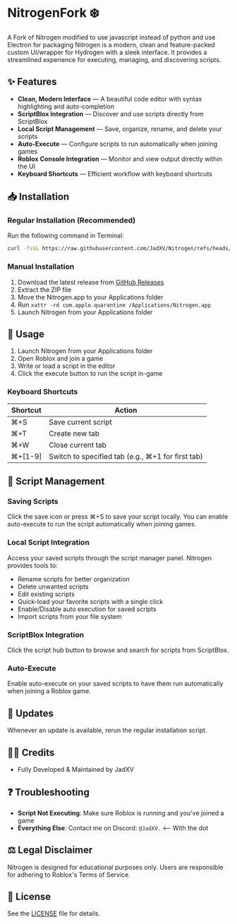 # NitrogenFork ❄️

A Fork of Nitrogen modified to use javascript instead of python and use Electron for packaging
Nitrogen is a modern, clean and feature-packed custom UI/wrapper for Hydrogen with a sleek interface. It provides a streamlined experience for executing, managing, and discovering scripts.

## ✨ Features

- **Clean, Modern Interface** — A beautiful code editor with syntax highlighting and auto-completion
- **ScriptBlox Integration** — Discover and use scripts directly from ScriptBlox
- **Local Script Management** — Save, organize, rename, and delete your scripts
- **Auto-Execute** — Configure scripts to run automatically when joining games
- **Roblox Console Integration** — Monitor and view output directly within the UI
- **Keyboard Shortcuts** — Efficient workflow with keyboard shortcuts

## 📥 Installation

### Regular Installation (Recommended)

Run the following command in Terminal:

```bash
curl -fsSL https://raw.githubusercontent.com/JadXV/Nitrogen/refs/heads/main/install.sh | bash
```

### Manual Installation

1. Download the latest release from [GitHub Releases](https://github.com/JadXV/Nitrogen/releases)
2. Extract the ZIP file
3. Move the Nitrogen.app to your Applications folder
4. Run `xattr -rd com.apple.quarantine /Applications/Nitrogen.app`
5. Launch Nitrogen from your Applications folder

## 🔧 Usage

1. Launch Nitrogen from your Applications folder
2. Open Roblox and join a game
3. Write or load a script in the editor
4. Click the execute button to run the script in-game

### Keyboard Shortcuts

| Shortcut | Action |
|----------|--------|
| ⌘+S | Save current script |
| ⌘+T | Create new tab |
| ⌘+W | Close current tab |
| ⌘+[1-9] | Switch to specified tab (e.g., ⌘+1 for first tab) |

## 📝 Script Management

### Saving Scripts
Click the save icon or press ⌘+S to save your script locally. You can enable auto-execute to run the script automatically when joining games.

### Local Script Integration
Access your saved scripts through the script manager panel. Nitrogen provides tools to:

- Rename scripts for better organization
- Delete unwanted scripts
- Edit existing scripts
- Quick-load your favorite scripts with a single click
- Enable/Disable auto execution for saved scripts
- Import scripts from your file system

### ScriptBlox Integration
Click the script hub button to browse and search for scripts from ScriptBlox.

### Auto-Execute
Enable auto-execute on your saved scripts to have them run automatically when joining a Roblox game.

## 🔄 Updates

Whenever an update is available, rerun the regular installation script.

## 👨‍💻 Credits

- Fully Developed & Maintained by JadXV

## ❓ Troubleshooting

- **Script Not Executing**: Make sure Roblox is running and you've joined a game
- **Everything Else**: Contact me on Discord: `@JadXV.` <-- With the dot

## ⚖️ Legal Disclaimer

Nitrogen is designed for educational purposes only. Users are responsible for adhering to Roblox's Terms of Service.
## 📄 License

See the [LICENSE](https://github.com/JadXV/Nitrogen/blob/main/LICENSE) file for details.
